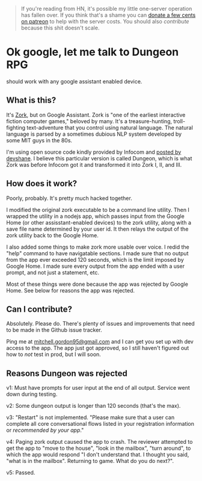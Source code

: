 > If you're reading from HN, it's possible my little one-server operation has fallen over. If you think that's a shame you can 
[donate a few cents on patreon](https://www.patreon.com/bePatron?u=2578801) to help with the server costs. You should also *contribute* because this shit doesn't scale.

# Ok google, let me talk to Dungeon RPG
should work with any google assistant enabled device.

## What is this?
It's [Zork](https://en.wikipedia.org/wiki/Zork), but on Google Assistant. Zork is "one of the earliest interactive fiction computer games," beloved by many. It's a treasure-hunting, troll-fighting text-adventure that you control using natural language. The natural language is parsed by a sometimes dubious NLP system developed by some MIT guys in the 80s. 

I'm using open source code kindly provided by Infocom and [posted by devshane](https://github.com/devshane/zork). I believe this particular version is called Dungeon, which is what Zork was before Infocom got it and transformed it into Zork I, II, and III. 

## How does it work?
Poorly, probably. It's pretty much hacked together.

I modified the original zork executable  to be a command line utility. Then I wrapped the utility in a nodejs app, which passes input from the Google Home (or other assisstant-enabled devices) to the zork utility, along with a save file name determined by your user id. It then relays the output of the zork utility back to the Google Home.

I also added some things to make zork more usable over voice. I redid the "help" command to have navigatable sections. I made sure that no output from the app ever exceeded 120 seconds, which is the limit imposed by Google Home. I made sure every output from the app ended with a user prompt, and not just a statement, etc.

Most of these things were done because the app was rejected by Google Home. See below for reasons the app was rejected.

## Can I contribute?

Absolutely. Please do. There's plenty of issues and improvements that need to be made in the Github issue tracker. 

Ping me at mitchell.gordon95@gmail.com and I can get you set up with dev access to the app. The app just got approved, so I still haven't figured out how to *not* test in prod, but I will soon.

## Reasons Dungeon was rejected

v1:
Must have prompts for user input at the end of all output. Service went down during testing.

v2:
Some dungeon output is longer than 120 seconds (that's the max).

v3:
"Restart" is not implemented. "Please make sure that a user can complete all core conversational flows listed in your registration information or *recommended by your app*."

v4:
Paging zork output caused the app to crash.
The reviewer attempted to get the app to "move to the house", "look in the mailbox", "turn around", to which the app would respond "I don't understand that. I thought you said, "what is in the mailbox". Returning to game. What do you do next?".

v5: Passed.
